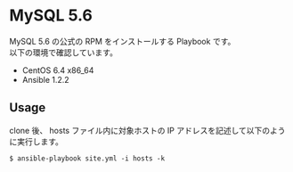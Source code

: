 # MySQL 5.6

MySQL 5.6 の公式の RPM をインストールする Playbook です。  
以下の環境で確認しています。

* CentOS 6.4 x86_64
* Ansible 1.2.2

## Usage

clone 後、 hosts ファイル内に対象ホストの IP アドレスを記述して以下のように実行します。

    $ ansible-playbook site.yml -i hosts -k


